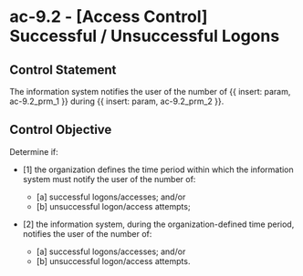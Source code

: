 # ac-9.2 - \[Access Control\] Successful / Unsuccessful Logons

## Control Statement

The information system notifies the user of the number of {{ insert: param, ac-9.2_prm_1 }} during {{ insert: param, ac-9.2_prm_2 }}.

## Control Objective

Determine if:

- \[1\] the organization defines the time period within which the information system must notify the user of the number of:

  - \[a\] successful logons/accesses; and/or
  - \[b\] unsuccessful logon/access attempts;

- \[2\] the information system, during the organization-defined time period, notifies the user of the number of:

  - \[a\] successful logons/accesses; and/or
  - \[b\] unsuccessful logon/access attempts.
